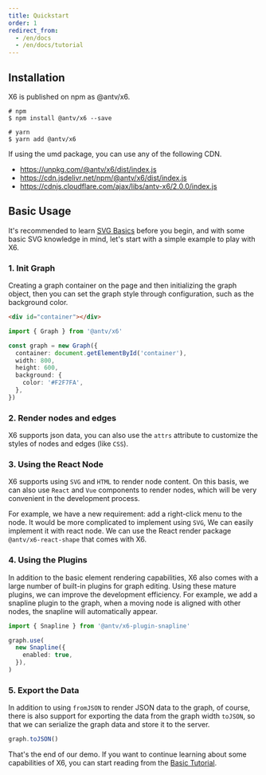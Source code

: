 ```yaml
---
title: Quickstart
order: 1
redirect_from:
  - /en/docs
  - /en/docs/tutorial
---
```


## Installation

X6 is published on npm as @antv/x6.

```shell
# npm
$ npm install @antv/x6 --save

# yarn
$ yarn add @antv/x6
```

If using the umd package, you can use any of the following CDN.

- https://unpkg.com/@antv/x6/dist/index.js
- https://cdn.jsdelivr.net/npm/@antv/x6/dist/index.js
- https://cdnjs.cloudflare.com/ajax/libs/antv-x6/2.0.0/index.js

## Basic Usage

It's recommended to learn [SVG Basics](https://codepen.io/HunorMarton/full/PoGbgqj) before you begin, and with some basic SVG knowledge in mind, let's start with a simple example to play with X6.

### 1. Init Graph

Creating a graph container on the page and then initializing the graph object, then you can set the graph style through configuration, such as the background color.

```html
<div id="container"></div>
```

```ts
import { Graph } from '@antv/x6'

const graph = new Graph({
  container: document.getElementById('container'),
  width: 800,
  height: 600,
  background: {
    color: '#F2F7FA',
  },
})
```

### 2. Render nodes and edges

X6 supports json data, you can also use the `attrs` attribute to customize the styles of nodes and edges (like `CSS`).

<code id="helloworld" src="@/src/tutorial/getting-started/helloworld/index.tsx"></code>

### 3. Using the React Node

X6 supports using `SVG` and `HTML` to render node content. On this basis, we can also use `React` and `Vue` components to render nodes, which will be very convenient in the development process.

For example, we have a new requirement: add a right-click menu to the node. It would be more complicated to implement using `SVG`, We can easily implement it with react node. We can use the React render package `@antv/x6-react-shape` that comes with X6.

<code id="react-shape" src="@/src/tutorial/getting-started/react-shape/index.tsx"></code>

### 4. Using the Plugins

In addition to the basic element rendering capabilities, X6 also comes with a large number of built-in plugins for graph editing. Using these mature plugins, we can improve the development efficiency. For example, we add a snapline plugin to the graph, when a moving node is aligned with other nodes, the snapline will automatically appear.

```ts
import { Snapline } from '@antv/x6-plugin-snapline'

graph.use(
  new Snapline({
    enabled: true,
  }),
)
```

<code id="use-plugin" src="@/src/tutorial/getting-started/use-plugin/index.tsx"></code>

### 5. Export the Data

In addition to using `fromJSON` to render JSON data to the graph, of course, there is also support for exporting the data from the graph width `toJSON`, so that we can serialize the graph data and store it to the server.

```ts
graph.toJSON()
```

That's the end of our demo. If you want to continue learning about some capabilities of X6, you can start reading from the [Basic Tutorial](/tutorial/basic/graph).
